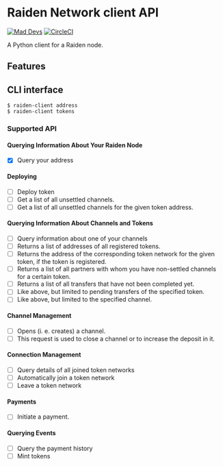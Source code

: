 # Raiden Network client API
[![Mad Devs](https://maddevs.io/badge-dark.svg)](https://maddevs.io)
[![CircleCI](https://circleci.com/gh/s0b0lev/raiden-python.svg?style=svg&circle-token=e688d9f340fa59202c712ef5e2b8affa614b650c)](https://circleci.com/gh/s0b0lev/raiden-python)

A Python client for a Raiden node.

## Features

## CLI interface

```
$ raiden-client address
$ raiden-client tokens
```

### Supported API

#### Querying Information About Your Raiden Node
- [x] Query your address

#### Deploying
- [ ] Deploy token
- [ ] Get a list of all unsettled channels.
- [ ] Get a list of all unsettled channels for the given token address.

#### Querying Information About Channels and Tokens
- [ ] Query information about one of your channels
- [ ] Returns a list of addresses of all registered tokens.
- [ ] Returns the address of the corresponding token network for the given token, if the token is registered.
- [ ] Returns a list of all partners with whom you have non-settled channels for a certain token.
- [ ] Returns a list of all transfers that have not been completed yet.
- [ ] Like above, but limited to pending transfers of the specified token.
- [ ] Like above, but limited to the specified channel.

#### Channel Management
- [ ] Opens (i. e. creates) a channel.
- [ ] This request is used to close a channel or to increase the deposit in it.

#### Connection Management
- [ ] Query details of all joined token networks
- [ ] Automatically join a token network
- [ ] Leave a token network

#### Payments
- [ ] Initiate a payment.

#### Querying Events
- [ ] Query the payment history
- [ ] Mint tokens

